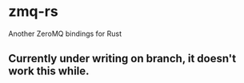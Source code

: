 # zmq-rs
Another ZeroMQ bindings for Rust

## Currently under writing on branch, it doesn't work this while.
